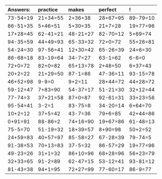 | Answers: | practice | makes | perfect | ! |
| :--- | :--- | :--- | :--- | :--- |
| 73-54=19 | 21+34=55 | 2+36=38 | 28+67=95 | 89-79=10 | 
| 86-51=35 | 5+46=51 | 5+30=35 | 21+7=28 | 19+77=96 | 
| 17+28=45 | 62-41=21 | 48-21=27 | 82-70=12 | 5+69=74 | 
| 94-35=59 | 44+49=93 | 65-33=32 | 72+0=72 | 55+26=81 | 
| 54-24=30 | 97-56=41 | 12+30=42 | 65-26=39 | 24+6=30 | 
| 86-68=18 | 83-19=64 | 34-7=27 | 63-1=62 | 6-6=0 | 
| 72+0=72 | 82+0=82 | 65+13=78 | 2+48=50 | 6+37=43 | 
| 20+2=22 | 21+29=50 | 87-1=86 | 47-36=11 | 93-15=78 | 
| 46+52=98 | 9-9=0 | 9+2=11 | 28+44=72 | 44+28=72 | 
| 59-12=47 | 7+83=90 | 54-37=17 | 51-21=30 | 32+12=44 | 
| 77-74=3 | 37+21=58 | 87+0=87 | 92-61=31 | 33+23=56 | 
| 95-54=41 | 3-2=1 | 83-75=8 | 34-20=14 | 6+64=70 | 
| 10+2=12 | 37+5=42 | 43-7=36 | 79+6=85 | 42+44=86 | 
| 0+91=91 | 88-86=2 | 74+16=90 | 19+67=86 | 61-48=13 | 
| 75-5=70 | 51-19=32 | 18+39=57 | 8+90=98 | 50+2=52 | 
| 24+59=83 | 40+57=97 | 85-58=27 | 67-28=39 | 79-74=5 | 
| 91-38=53 | 70+13=83 | 37-5=32 | 86-57=29 | 19+77=96 | 
| 49-23=26 | 31+1=32 | 86+10=96 | 68+28=96 | 56+23=79 | 
| 32+33=65 | 91-2=89 | 62-47=15 | 53-12=41 | 93-81=12 | 
| 81-43=38 | 94+1=95 | 72+27=99 | 77-60=17 | 86-9=77 | 
